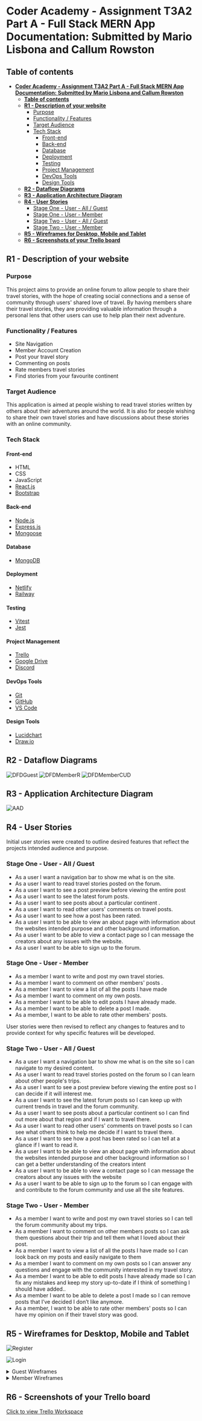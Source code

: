 # **Coder Academy - Assignment T3A2 Part A - Full Stack MERN App Documentation: Submitted by Mario Lisbona and Callum Rowston**

## **Table of contents**

- [**Coder Academy - Assignment T3A2 Part A - Full Stack MERN App Documentation: Submitted by Mario Lisbona and Callum Rowston**](#coder-academy---assignment-t3a2-part-a---full-stack-mern-app-documentation-submitted-by-mario-lisbona-and-callum-rowston)
  - [**Table of contents**](#table-of-contents)
  - [**R1 - Description of your website**](#r1---description-of-your-website)
    - [Purpose](#purpose)
    - [Functionality / Features](#functionality--features)
    - [Target Audience](#target-audience)
    - [Tech Stack](#tech-stack)
      - [Front-end](#front-end)
      - [Back-end](#back-end)
      - [Database](#database)
      - [Deployment](#deployment)
      - [Testing](#testing)
      - [Project Management](#project-management)
      - [DevOps Tools](#devops-tools)
      - [Design Tools](#design-tools)
  - [**R2 - Dataflow Diagrams**](#r2---dataflow-diagrams)
  - [**R3 - Application Architecture Diagram**](#r3---application-architecture-diagram)
  - [**R4 - User Stories**](#r4---user-stories)
    - [Stage One - User - All / Guest](#stage-one---user---all--guest)
    - [Stage One - User - Member](#stage-one---user---member)
    - [Stage Two - User - All / Guest](#stage-two---user---all--guest)
    - [Stage Two - User - Member](#stage-two---user---member)
  - [**R5 - Wireframes for Desktop, Mobile and Tablet**](#r5---wireframes-for-desktop-mobile-and-tablet)
  - [**R6 - Screenshots of your Trello board**](#r6---screenshots-of-your-trello-board)

## **R1 - Description of your website**

### Purpose

This project aims to provide an online forum to allow people to share their travel stories, with the hope of creating social connections and a sense of community through users' shared love of travel. By having members share their travel stories, they are providing valuable information through a personal lens that other users can use to help plan their next adventure.

### Functionality / Features

- Site Navigation
- Member Account Creation
- Post your travel story
- Commenting on posts
- Rate members travel stories
- Find stories from your favourite continent

### Target Audience

This application is aimed at people wishing to read travel stories written by others about their adventures around the world. It is also for people wishing to share their own travel stories and have discussions about these stories with an online community.

### Tech Stack

#### Front-end

- HTML
- CSS
- JavaScript
- [React.js](https://reactjs.org/)
- [Bootstrap](https://getbootstrap.com/)

#### Back-end

- [Node.js](https://nodejs.org/en/)
- [Express.js](https://expressjs.com/)
- [Mongoose](https://mongoosejs.com/)

#### Database

- [MongoDB](https://www.mongodb.com/atlas/database)

#### Deployment

- [Netlify](https://www.netlify.com/)
- [Railway](https://railway.app/)

#### Testing

- [Vitest](https://vitest.dev/)
- [Jest](https://railway.app/)

#### Project Management

- [Trello](https://trello.com)
- [Google Drive](https://www.google.com/intl/en_au/drive/)
- [Discord](https://discord.com/)

#### DevOps Tools

- [Git](https://git-scm.com/)
- [GitHub](https://github.com/)
- [VS Code](https://code.visualstudio.com/)

#### Design Tools

- [Lucidchart](https://www.lucidchart.com/pages/)
- [Draw.io](https://app.diagrams.net/)

## **R2 - Dataflow Diagrams**

![DFDGuest](docs/DataFlowDiagram-GuestCR.png)
![DFDMemberR](docs/DataFlowDiagram-MemberR.png)
![DFDMemberCUD](docs/DataFlowDiagram-MemberCUD.png)

## **R3 - Application Architecture Diagram**

![AAD](docs/ApplicationArchitectureDiagram.png)

## **R4 - User Stories**

Initial user stories were created to outline desired features that reflect the projects intended audience and purpose.

### Stage One - User - All / Guest

- As a user I want a navigation bar to show me what is on the site.
- As a user I want to read travel stories posted on the forum.
- As a user I want to see a post preview before viewing the entire post
- As a user I want to see the latest forum posts.
- As a user I want to see posts about a particular continent .
- As a user I want to read other users' comments on travel posts.
- As a user I want to see how a post has been rated.
- As a user I want to be able to view an about page with information about the websites intended purpose and other background information.
- As a user I want to be able to view a contact page so I can message the creators about any issues with the website.
- As a user I want to be able to sign up to the forum.

### Stage One - User - Member

- As a member I want to write and post my own travel stories.
- As a member I want to comment on other members' posts .
- As a member I want to view a list of all the posts I have made
- As a member I want to comment on my own posts.
- As a member I want to be able to edit posts I have already made.
- As a member I want to be able to delete a post I made.
- As a member, I want to be able to rate other members' posts.

User stories were then revised to reflect any changes to features and to provide context for why specific features will be developed.

### Stage Two - User - All / Guest

- As a user I want a navigation bar to show me what is on the site so I can navigate to my desired content.
- As a user I want to read travel stories posted on the forum so I can learn about other people's trips.
- As a user I want to see a post preview before viewing the entire post so I can decide if it will interest me.
- As a user I want to see the latest forum posts so I can keep up with current trends in travel and the forum community.
- As a user I want to see posts about a particular continent  so I can find out more about that region and if I want to travel there.
- As a user I want to read other users' comments on travel posts so I can see what others think to help me decide if I want to travel there.
- As a user I want to see how a post has been rated so I can tell at a glance if I want to read it.
- As a user I want to be able to view an about page with information about the websites intended purpose and other background information so I can get a better understanding of the creators intent
- As a user I want to be able to view a contact page so I can message the creators about any issues with the website
- As a user I want to be able to sign up to the forum so I can engage with and contribute to the forum community and use all the site features.

### Stage Two - User - Member

- As a member I want to write and post my own travel stories so I can tell the forum community about my trips.
- As a member I want to comment on other members posts so I can ask them questions about their trip and tell them what I loved about their post.
- As a member I want to view a list of all the posts I have made so I can look back on my posts and easily navigate to them
- As a member I want to comment on my own posts so I can answer any questions and engage with the community interested in my travel story.
- As a member I want to be able to edit posts I have already made so I can fix any mistakes and keep my story up-to-date if I think of something I should have added..
- As a member I want to be able to delete a post I made so I can remove posts that I’ve decided I don’t like anymore.
- As a member, I want to be able to rate other members' posts so I can have my opinion on if their travel story was good.

## **R5 - Wireframes for Desktop, Mobile and Tablet**

![Register](./docs/Register.png)

![Login](./docs/Login.png)

<details>

<summary>Guest Wireframes</summary>

<br>

![Landing Page](./docs/Navbar-Guest.png)
![Landing Page](./docs/LandingPage-Guest.png)
![Landing Page](./docs/BrowseAll-Guest.png)
![Landing Page](./docs/BrowseByContinent-Guest.png)
![Landing Page](./docs/FullPagePost-Guest.png)
![Landing Page](./docs/Contact-Guest.png)
![Landing Page](./docs/About-Guest.png)

</details>

<details>

<summary>Member Wireframes</summary>

<br>

![member-navbar](./docs/Navbar-Member.png)
![member-navbar](./docs/Homepage-Member.png)
![member-navbar](./docs/BrowseAll-Member.png)
![member-navbar](./docs/BrowseByContinent-Member.png)
![member-navbar](./docs/FullPagePost-Member.png)
![member-navbar](./docs/Contact-Member.png)
![member-navbar](./docs/About-Member.png)
![member-navbar](./docs/MyPosts-Member.png)
![member-navbar](./docs/CreatePost-Member.png)

</details>

## **R6 - Screenshots of your Trello board**

[Click to view Trello Workspace](https://trello.com/invite/b/LD1ZUwnS/ATTIa1a5b199a938633ae2b66720915b02c4F4F552AD/t3a2-part-a-b)
